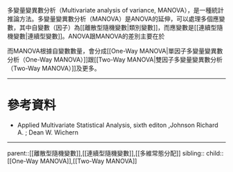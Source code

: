 多變量變異數分析（Multivariate analysis of variance, MANOVA），是一種統計推論方法。多變量變異數分析（MANOVA）是ANOVA的延伸，可以處理多個應變數，其中自變數（因子）為[[離散型隨機變數|類別變數]]，而應變數是[[連續型隨機變數|連續型變數]]。ANOVA跟MANOVA的差別主要在於

而MANOVA根據自變數數量，會分成[[One-Way MANOVA|單因子多變量變異數分析（One-Way MANOVA）]]跟[[Two-Way MANOVA|雙因子多變量變異數分析（Two-Way MANOVA）]]及更多。
- - -
# 參考資料
- Applied Multivariate Statistical Analysis, sixth editon ,Johnson Richard A. ;  Dean W. Wichern
- - -
parent::[[離散型隨機變數]],[[連續型隨機變數]],[[多維常態分配]]
sibling::
child::[[One-Way MANOVA]],[[Two-Way MANOVA]]